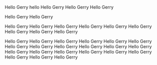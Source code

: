 
Hello Gerry
hello
Hello Gerry
Hello Gerry
Hello Gerry

Hello Gerry
Hello Gerry

Hello Gerry
Hello Gerry
Hello Gerry
Hello Gerry
Hello Gerry
Hello Gerry
Hello Gerry
Hello Gerry
Hello Gerry

Hello Gerry
Hello Gerry
Hello Gerry
Hello Gerry
Hello Gerry
Hello Gerry
Hello Gerry
Hello Gerry
Hello Gerry
Hello Gerry
Hello Gerry
Hello Gerry
Hello Gerry
Hello Gerry
Hello Gerry
Hello Gerry
Hello Gerry
Hello Gerry
Hello Gerry
Hello Gerry
Hello Gerry
